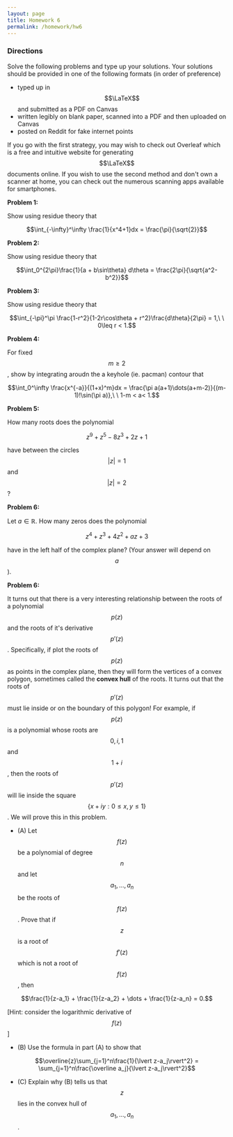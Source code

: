 ```yaml
---
layout: page
title: Homework 6
permalink: /homework/hw6
---
```


### Directions
Solve the following problems and type up your solutions.  Your solutions should be provided in one of the following formats (in order of preference)
* typed up in $$\LaTeX$$ and submitted as a PDF on Canvas
* written legibly on blank paper, scanned into a PDF and then uploaded on Canvas
* posted on Reddit for fake internet points

If you go with the first strategy, you may wish to check out Overleaf which is a free and intuitive website for generating $$\LaTeX$$ documents online.
If you wish to use the second method and don't own a scanner at home, you can check out the numerous scanning apps available for smartphones.


**Problem 1:**

Show using residue theory that 

$$\int_{-\infty}^\infty \frac{1}{x^4+1}dx = \frac{\pi}{\sqrt{2}}$$

**Problem 2:**

Show using residue theory that

$$\int_0^{2\pi}\frac{1}{a + b\sin\theta} d\theta = \frac{2\pi}{\sqrt{a^2-b^2}}$$

**Problem 3:**

Show using residue theory that

$$\int_{-\pi}^\pi \frac{1-r^2}{1-2r\cos\theta + r^2}\frac{d\theta}{2\pi} = 1,\ \ 0\leq r < 1.$$


**Problem 4:**

For fixed $$m\geq 2$$, show by integrating aroudn the a keyhole (ie. pacman) contour that

$$\int_0^\infty \frac{x^{-a}}{(1+x)^m}dx = \frac{\pi a(a+1)\dots(a+m-2)}{(m-1)!\sin(\pi a)},\ \ 1-m < a< 1.$$ 

**Problem 5:**

How many roots does the polynomial

$$z^9 + z^5 - 8z^3 + 2z + 1$$

have between the circles $$\lvert z\rvert = 1$$ and $$\lvert z\rvert = 2$$?

**Problem 6:**

Let $a\in\mathbb R$.
How many zeros does the polynomial

$$z^4 + z^3 + 4z^2 + az + 3$$

have in the left half of the complex plane? (Your answer will depend on $$a$$).


**Problem 6:**

It turns out that there is a very interesting relationship between the roots of a polynomial $$p(z)$$ and the roots of it's derivative $$p'(z)$$.
Specifically, if plot the roots of $$p(z)$$ as points in the complex plane, then they will form the vertices of a convex polygon, sometimes called the **convex hull** of the roots.  It turns out that the roots of $$p'(z)$$ must lie inside or on the boundary of this polygon!
For example, if $$p(z)$$ is a polynomial whose roots are $$0, i, 1$$ and $$1+i$$, then the roots of $$p'(z)$$ will lie inside the square $$\{x + iy: 0\leq x,y\leq 1\}$$.
We will prove this in this problem.

* (A) Let $$f(z)$$ be a polynomial of degree $$n$$ and let $$a_1,\dots, a_n$$ be the roots of $$f(z)$$.  Prove that if $$z$$ is a root of $$f'(z)$$ which is not a root of $$f(z)$$, then

$$\frac{1}{z-a_1} + \frac{1}{z-a_2} + \dots + \frac{1}{z-a_n} = 0.$$

[Hint: consider the logarithmic derivative of $$f(z)$$]

* (B) Use the formula in part (A) to show that

$$\overline{z}\sum_{j=1}^n\frac{1}{\lvert z-a_j\rvert^2} = \sum_{j=1}^n\frac{\overline a_j}{\lvert z-a_j\rvert^2}$$

* (C) Explain why (B) tells us that $$z$$ lies in the convex hull of $$a_1,\dots, a_n$$.
